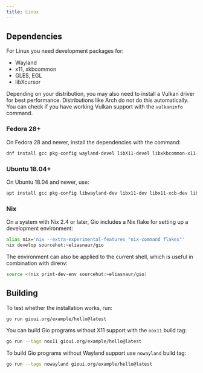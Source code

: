```yaml
---
title: Linux
---
```


## Dependencies

For Linux you need development packages for:

* Wayland
* x11, xkbcommon
* GLES, EGL
* libXcursor

Depending on your distribution, you may also need to install a Vulkan driver for best performance. Distributions like Arch do not do this automatically. You can check if you have working Vulkan support with the `vulkaninfo` command.

### Fedora 28+

On Fedora 28 and newer, install the dependencies with the command:

``` sh
dnf install gcc pkg-config wayland-devel libX11-devel libxkbcommon-x11-devel mesa-libGLES-devel mesa-libEGL-devel libXcursor-devel mesa-vulkan-devel
```

### Ubuntu 18.04+

On Ubuntu 18.04 and newer, use:

``` sh
apt install gcc pkg-config libwayland-dev libx11-dev libx11-xcb-dev libxkbcommon-x11-dev libgles2-mesa-dev libegl1-mesa-dev libffi-dev libxcursor-dev libvulkan-dev
```

### Nix

On a system with Nix 2.4 or later, Gio includes a Nix flake for setting up a development environment:

```sh
alias nix='nix --extra-experimental-features "nix-command flakes"'
nix develop sourcehut:~eliasnaur/gio
```

The environment can also be applied to the current shell, which is useful in combination with direnv:

```sh
source <(nix print-dev-env sourcehut:~eliasnaur/gio)
```

## Building

To test whether the installation works, run:

``` sh
go run gioui.org/example/hello@latest
```

You can build Gio programs without X11 support with the `nox11` build tag:

``` sh
go run --tags nox11 gioui.org/example/hello@latest
```

To build Gio programs without Wayland support use `nowayland` build tag:

``` sh
go run --tags nowayland gioui.org/example/hello@latest
```
